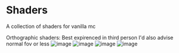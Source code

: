 # Shaders
A collection of shaders for vanilla mc

Orthographic shaders:
Best expirenced in third person
I'd also advise normal fov or less
![image](https://user-images.githubusercontent.com/49770992/110884453-1ea7c380-82b3-11eb-805a-4f0f60616bf8.png)
![image](https://user-images.githubusercontent.com/49770992/110884496-2e270c80-82b3-11eb-8943-2769ece2d617.png)
![image](https://user-images.githubusercontent.com/49770992/110884576-4ac34480-82b3-11eb-8b87-6f85e7df5d8f.png)
![image](https://user-images.githubusercontent.com/49770992/110988424-80f9d600-833e-11eb-8441-d97c046e897f.png)

